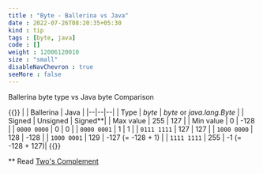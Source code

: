 ```yaml
---
title : "Byte - Ballerina vs Java"
date : 2022-07-26T08:20:35+05:30
kind : tip 
tags : [byte, java] 
code : [] 
weight : 12006120010 
size : "small"
disableNavChevron : true 
seeMore : false
---
```


Ballerina byte type vs Java byte Comparison

{{<md class="center-ele center-txt tip-data">}}
| | Ballerina | Java |
|--|--|--|
| Type | *byte* | *byte* or *java.lang.Byte* |
| Signed | Unsigned | Signed**|
| Max value | 255 | 127 |
| Min value | 0 | -128 |
| `0000 0000` | 0 | 0 |
| `0000 0001` | 1 | 1 |
| `0111 1111` | 127 | 127 |
| `1000 0000` | 128 | -128 |
| `1000 0001` | 129 | -127 (= -128 + 1) |
| `1111 1111` | 255 | -1 (= -128 + 127)|
{{</md>}}

** Read [Two's Complement](https://en.wikipedia.org/wiki/Two%27s_complement)
<!--more-->
